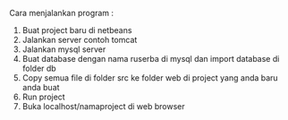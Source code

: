 Cara menjalankan program :
1. Buat project baru di netbeans
2. Jalankan server contoh tomcat
3. Jalankan mysql server 
4. Buat database dengan nama ruserba di mysql dan import database di folder db
5. Copy semua file di folder src ke folder web di project yang anda baru anda buat
6. Run project
7. Buka localhost/namaproject di web browser